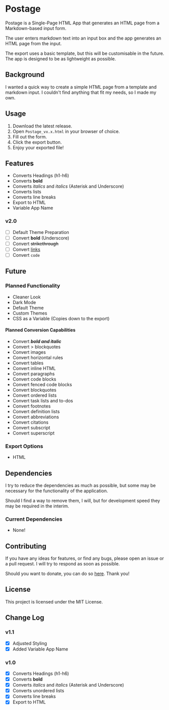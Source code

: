 # Postage
Postage is a Single-Page HTML App that generates an HTML page from a Markdown-based input form.

The user enters markdown text into an input box and the app generates an HTML page from the input.

The export uses a basic template, but this will be customisable in the future. The app is designed to be as lightweight as possible.

## Background
I wanted a quick way to create a simple HTML page from a template and markdown input. I couldn't find anything that fit my needs, so I made my own.

## Usage
1. Download the latest release.
2. Open `Postage_vx.x.html` in your browser of choice.
3. Fill out the form.
4. Click the export button.
5. Enjoy your exported file!

## Features
- Converts Headings (h1-h6)
- Converts **bold**
- Converts *italics* and _italics_ (Asterisk and Underscore)
- Converts lists
- Converts line breaks
- Export to HTML
- Variable App Name

### v2.0
- [ ] Default Theme Preparation
- [ ] Convert __bold__ (Underscore)
- [ ] Convert ~~strikethrough~~
- [ ] Convert [links]()
- [ ] Convert `code`

## Future
### Planned Functionality
- Cleaner Look
- Dark Mode
- Default Theme
- Custom Themes
- CSS as a Variable (Copies down to the export)

#### Planned Conversion Capabilities
- Convert ***bold and italic***
- Convert > blockquotes
- Convert images
- Convert horizontal rules
- Convert tables
- Convert inline HTML
- Convert paragraphs
- Convert code blocks
- Convert fenced code blocks
- Convert blockquotes
- Convert ordered lists
- Convert task lists and to-dos
- Convert footnotes
- Convert definition lists
- Convert abbreviations
- Convert citations
- Convert subscript
- Convert superscript

### Export Options
- HTML

## Dependencies
I try to reduce the dependencies as much as possible, but some may be necessary for the functionality of the application.

Should I find a way to remove them, I will, but for development speed they may be required in the interim.

### Current Dependencies
- None!

## Contributing
If you have any ideas for features, or find any bugs, please open an issue or a pull request. I will try to respond as soon as possible.

Should you want to donate, you can do so [here](https://www.buymeacoffee.com/caddickbrown).
Thank you!

## License
This project is licensed under the MIT License.

## Change Log
### v1.1
- [x] Adjusted Styling
- [x] Added Variable App Name

### v1.0
- [x] Converts Headings (h1-h6)
- [x] Converts **bold**
- [x] Converts *italics* and _italics_ (Asterisk and Underscore)
- [x] Converts unordered lists
- [x] Converts line breaks
- [x] Export to HTML

